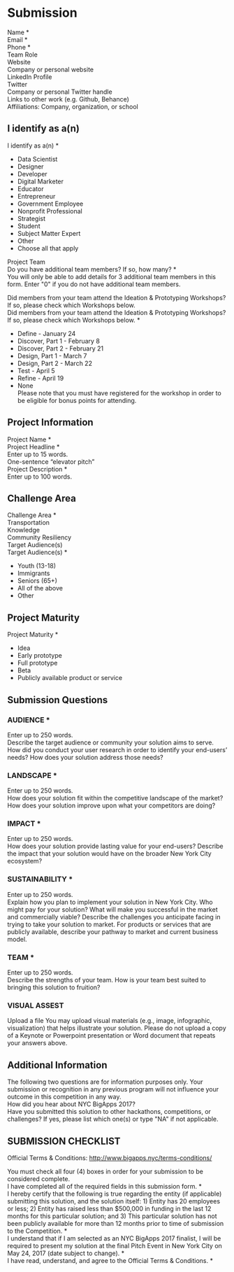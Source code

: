 # Submission  

Name *  
Email *  
Phone *  
Team Role  
Website  
Company or personal website  
LinkedIn Profile  
Twitter  
Company or personal Twitter handle  
Links to other work (e.g. Github, Behance)  
Affiliations: Company, organization, or school  

## I identify as a(n)
I identify as a(n) *
- Data Scientist
- Designer
- Developer
- Digital Marketer
- Educator
- Entrepreneur
- Government Employee
- Nonprofit Professional
- Strategist
- Student
- Subject Matter Expert
- Other  
- Choose all that apply

Project Team  
Do you have additional team members? If so, how many?  *  
You will only be able to add details for 3 additional team members in this form. Enter "0" if you do not have additional team members.  

Did members from your team attend the Ideation & Prototyping Workshops? If so, please check which Workshops below.  
Did members from your team attend the Ideation & Prototyping Workshops? If so, please check which Workshops below.  *  
- Define - January 24
- Discover, Part 1 - February 8
- Discover, Part 2 - February 21
- Design, Part 1 - March 7
- Design, Part 2 - March 22
- Test - April 5
- Refine - April 19
- None  
Please note that you must have registered for the workshop in order to be eligible for bonus points for attending.

## Project Information  
Project Name *  
Project Headline *  
Enter up to 15 words.  
One-sentence “elevator pitch”  
Project Description  *  
Enter up to 100 words. 
## Challenge Area  
Challenge Area *  
Transportation  
Knowledge  
Community Resiliency  
Target Audience(s)  
Target Audience(s) *  
- Youth (13-18)
- Immigrants
- Seniors (65+)
- All of the above
- Other
## Project Maturity
Project Maturity  *  
- Idea
- Early prototype
- Full prototype
- Beta
- Publicly available product or service

## Submission Questions
### AUDIENCE  *  
Enter up to 250 words.  
Describe the target audience or community your solution aims to serve. How did you conduct your user research in order to identify your end-users’ needs? How does your solution address those needs?  
### LANDSCAPE *  
Enter up to 250 words.  
How does your solution fit within the competitive landscape of the market? How does your solution improve upon what your competitors are doing?
### IMPACT  *  
Enter up to 250 words.  
How does your solution provide lasting value for your end-users? Describe the impact that your solution would have on the broader New York City ecosystem?
### SUSTAINABILITY    *
Enter up to 250 words.  
Explain how you plan to implement your solution in New York City. Who might pay for your solution? What will make you successful in the market and commercially viable? Describe the challenges you anticipate facing in trying to take your solution to market. For products or services that are publicly available, describe your pathway to market and current business model.
### TEAM *
Enter up to 250 words.  
Describe the strengths of your team. How is your team best suited to bringing this solution to fruition?   
### VISUAL ASSEST  
Upload a file
You may upload visual materials (e.g., image, infographic, visualization) that helps illustrate your solution. Please do not upload a copy of a Keynote or Powerpoint presentation or Word document that repeats your answers above.  
## Additional Information
The following two questions are for information purposes only. Your submission or recognition in any previous program will not influence your outcome in this competition in any way.  
How did you hear about NYC BigApps 2017?    
Have you submitted this solution to other hackathons, competitions, or challenges? If yes, please list which one(s) or type "NA" if not applicable.  

## SUBMISSION CHECKLIST
Official Terms & Conditions: http://www.bigapps.nyc/terms-conditions/

You must check all four (4) boxes in order for your submission to be considered complete.  
I have completed all of the required fields in this submission form. *  
I hereby certify that the following is true regarding the entity (if applicable) submitting this solution, and the solution itself: 1) Entity has 20 employees or less; 2) Entity has raised less than $500,000 in funding in the last 12 months for this particular solution; and 3) This particular solution has not been publicly available for more than 12 months prior to time of submission to the Competition. *  
I understand that if I am selected as an NYC BigApps 2017 finalist, I will be required to present my solution at the final Pitch Event in New York City on May 24, 2017 (date subject to change). *  
I have read, understand, and agree to the Official Terms & Conditions.  *  
